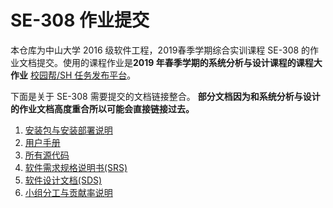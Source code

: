# SE-308 作业提交



本仓库为中山大学 2016 级软件工程，2019春季学期综合实训课程 SE-308 的作业文档提交。使用的课程作业是**2019 年春季学期的系统分析与设计课程的课程大作业** [校园帮/SH 任务发布平台](https://teamwego.github.io/dashboard/)。



下面是关于 SE-308 需要提交的文档链接整合。 **部分文档因为和系统分析与设计的作业文档高度重合所以可能会直接链接过去。**



1. [安装包与安装部署说明](https://teamwego.github.io/dashboard/08-04-Deployment.html)
2. [用户手册](./用户手册.pdf)
3. [所有源代码](https://github.com/TeamWeGo/source_code)
4. [软件需求规格说明书(SRS)](https://teamwego.github.io/dashboard/06-requirements.html)
5. [软件设计文档(SDS)](./软件设计文档.md)
6. [小组分工与贡献率说明](https://teamwego.github.io/dashboard/x5-fengong.html)



